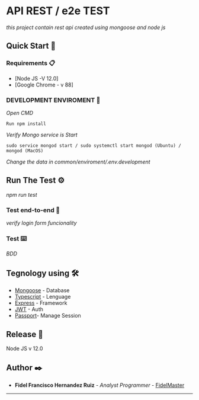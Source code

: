 # API REST / e2e TEST

_this project contain rest api created using mongoose and node js_

## Quick Start 🚀


### Requirements 📋

* [Node JS -V 12.0]  
* [Google Chrome - v 88] 
 
 

### DEVELOPMENT ENVIROMENT 🔧

_Open CMD_

 
```
Run npm install
```

_Verify Mongo service is Start_

```
sudo service mongod start / sudo systemctl start mongod (Ubuntu) / mongod (MacOS)
```

_Change the data in common/enviroment/.env.development_

## Run The Test ⚙️

_npm run test_

### Test end-to-end 🔩

_verify login form funcionality_
 

### Test  ⌨️

_BDD_
 
 

## Tegnology using 🛠️

 

* [Mongoose](https://mongoosejs.com/) - Database
* [Typescript](https://maven.apache.org/) - Lenguage
* [Express](https://expressjs.com/) - Framework
* [JWT](https://jwt.io/) - Auth
* [Passport](http://www.passportjs.org/)- Manage Session

 
 

## Release 📌

Node JS v 12.0

## Author ✒️


* **Fidel Francisco Hernandez Ruiz** - *Analyst Programmer* - [FidelMaster](https://github.com/FidelMaster)
 
 
 



--- 